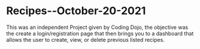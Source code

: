 # Recipes--October-20-2021
This was an independent Project given by Coding Dojo, the objective was the create a login/registration page that then brings you to a dashboard that allows the user to create, view, or delete previous listed recipes. 
